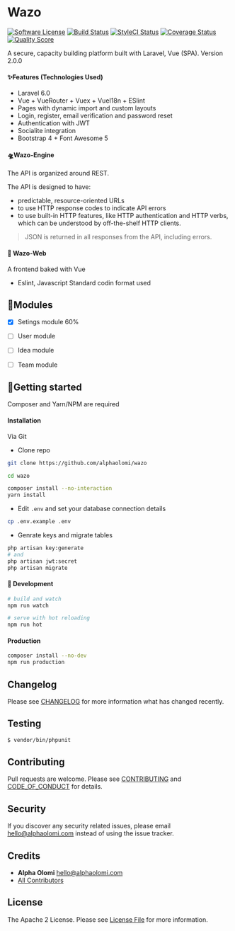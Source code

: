 # Wazo


[![Software License][ico-license]](LICENSE.md)
[![Build Status][ico-travis]][link-travis]
[![StyleCI Status][ico-style]][link-styleci]
[![Coverage Status][ico-scrutinizer]][link-scrutinizer]
[![Quality Score][ico-code-quality]][link-code-quality]



A secure, capacity building platform built with Laravel, Vue (SPA). Version 2.0.0

#### ✨Features (Technologies Used)

- Laravel 6.0 
- Vue + VueRouter + Vuex + VueI18n + ESlint
- Pages with dynamic import and custom layouts
- Login, register, email verification and password reset
- Authentication with JWT
- Socialite integration
- Bootstrap 4 + Font Awesome 5


#### 🛸Wazo-Engine
The API is organized around REST.

The API is designed to have:
- predictable, resource-oriented URLs
- to use HTTP response codes to indicate API errors
- to use built-in HTTP features, like HTTP authentication and HTTP verbs, which can be understood by off-the-shelf HTTP clients.

> JSON is returned in all responses from the API, including errors.

#### 🚁 Wazo-Web

A frontend baked with Vue 

- Eslint, Javascript Standard codin format used

## 🧩Modules

- [x] Setings module 60%
- [ ] User module
- [ ] Idea module
- [ ] Team module


## 🚀Getting started

Composer and Yarn/NPM are required

#### Installation

Via Git

- Clone repo
```bash
git clone https://github.com/alphaolomi/wazo

cd wazo

composer install --no-interaction
yarn install
```

- Edit `.env` and set your database connection details

```bash
cp .env.example .env
```

- Genrate keys and migrate tables

```bash
php artisan key:generate
# and 
php artisan jwt:secret
php artisan migrate
```

#### 🔧 Development

```bash
# build and watch
npm run watch

# serve with hot reloading
npm run hot
```

#### Production

```bash
composer install --no-dev
npm run production
```

## Changelog

Please see [CHANGELOG](CHANGELOG.md) for more information what has changed recently.


## Testing

```bash
$ vendor/bin/phpunit
```

## Contributing

Pull requests are welcome. Please see [CONTRIBUTING](CONTRIBUTING.md) and [CODE_OF_CONDUCT](CODE_OF_CONDUCT.md) for details.


## Security

If you discover any security related issues, please email [hello@alphaolomi.com](mailto:hello@alphaolomi.com) instead of using the issue tracker.

## Credits

- **Alpha Olomi** [hello@alphaolomi.com](hello@alphaolomi.com)
- [All Contributors][link-contributors]

## License
The Apache 2 License. Please see [License File](LICENSE.md) for more information.



[ico-license]: https://img.shields.io/badge/license-Apache2-brightgreen.svg?style=flat-square
[ico-travis]: https://img.shields.io/travis/alphaolomi/wazo/master.svg?style=flat-square
[ico-scrutinizer]: https://img.shields.io/scrutinizer/coverage/g/alphaolomi/wazo.svg?style=flat-square
[ico-code-quality]: https://img.shields.io/scrutinizer/g/alphaolomi/wazo.svg?style=flat-square
[ico-style]: https://github.styleci.io/repos/194079564/shield

[link-travis]: https://travis-ci.org/alphaolomi/wazo
[link-scrutinizer]: https://scrutinizer-ci.com/g/alphaolomi/wazo/code-structure
[link-code-quality]: https://scrutinizer-ci.com/g/alphaolomi/wazo
[link-styleci]: https://github.styleci.io/repos/194079564

[link-author]: https://github.com/alphaolomi
[link-contributors]: ../../contributors


